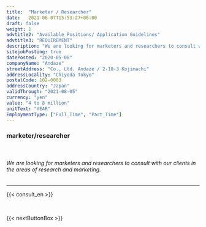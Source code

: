 ```yaml
---
title:  "Marketer / Researcher"
date:   2021-06-07T15:53:27+06:00
draft: false
weight: 1
advtitle2: "Available Positions/ Application Guidelines"
advtitle3: "REQUIREMENT"
description: "We are looking for marketers and researchers to consult with our clients in the areas of research and marketing."
sitejobPosting: true
datePosted: "2020-05-08"
companyName: "Andaze"
streetAddress: "Co., Ltd. Andaze / 2-10-3 Kojimachi"
addressLocality: "Chiyoda Tokyo"
postalCode: 102-0083
addressCountry: "Japan"
validThrough: "2021-08-05"
currency: "yen"
value: "4 to 8 million"
unitText: "YEAR"
EmploymentType: ["Full_Time", "Part_Time"]
---
```


### **marketer/researcher**
&nbsp;
###### We are looking for marketers and researchers to consult with our clients in the areas of research and marketing.
---
{{< consult_en >}}

&nbsp;

{{< nextButtonBox >}}

